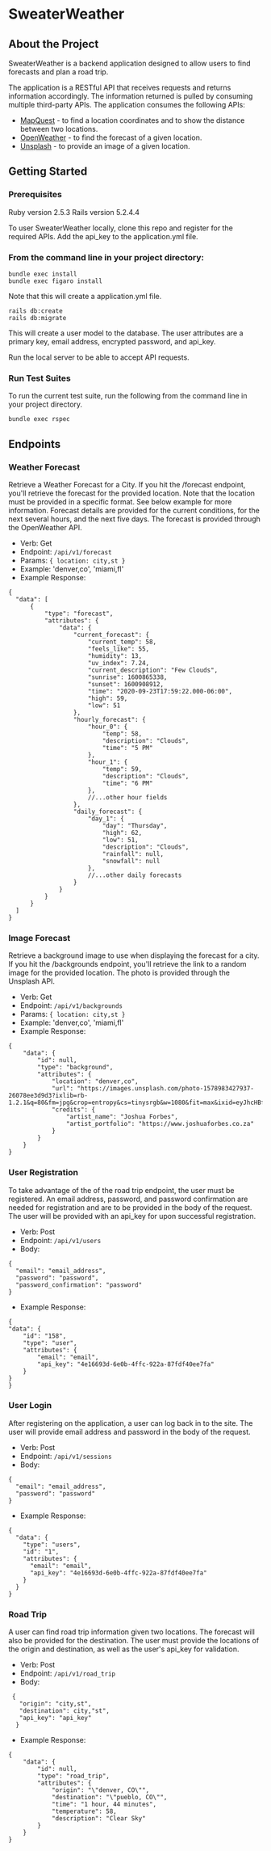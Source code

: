 # SweaterWeather

## About the Project

SweaterWeather is a backend application designed to allow users to find forecasts and plan a road trip.

The application is a RESTful API that receives requests and returns information accordingly. The information returned is pulled by consuming multiple third-party APIs. The application consumes the following APIs:
 - [MapQuest](https://developer.mapquest.com/documentation/) - to find a location coordinates and to show the distance between two locations.
 - [OpenWeather](https://openweathermap.org/api) - to find the forecast of a given location.
 - [Unsplash](https://unsplash.com/documentation) - to provide an image of a given location.

## Getting Started

### Prerequisites
Ruby version 2.5.3
Rails version 5.2.4.4

To user SweaterWeather locally, clone this repo and register for the required APIs. Add the api_key to the application.yml file.

### From the command line in your project directory:
```
bundle exec install
bundle exec figaro install   
```
Note that this will create a application.yml file.
```
rails db:create
rails db:migrate
```
This will create a user model to the database. The user attributes are a primary key, email address, encrypted password, and api_key.

Run the local server to be able to accept API requests.   

### Run Test Suites
To run the current test suite, run the following from the command line in your project directory.
```
bundle exec rspec
```

## Endpoints

### Weather Forecast
Retrieve a Weather Forecast for a City. If you hit the /forecast endpoint, you'll retrieve the forecast for the provided location. Note that the location must be provided in a specific format. See below example for more information. Forecast details are provided for the current conditions, for the next several hours, and the next five days. The forecast is provided through the OpenWeather API.
- Verb: Get
- Endpoint: ```/api/v1/forecast```
- Params: ```{ location: city,st }```
- Example: 'denver,co', 'miami,fl'
- Example Response:

```
{
  "data": [
      {
          "type": "forecast",
          "attributes": {
              "data": {
                  "current_forecast": {
                      "current_temp": 58,
                      "feels_like": 55,
                      "humidity": 13,
                      "uv_index": 7.24,
                      "current_description": "Few Clouds",
                      "sunrise": 1600865338,
                      "sunset": 1600908912,
                      "time": "2020-09-23T17:59:22.000-06:00",
                      "high": 59,
                      "low": 51
                  },
                  "hourly_forecast": {
                      "hour_0": {
                          "temp": 58,
                          "description": "Clouds",
                          "time": "5 PM"
                      },
                      "hour_1": {
                          "temp": 59,
                          "description": "Clouds",
                          "time": "6 PM"
                      },
                      //...other hour fields
                  },
                  "daily_forecast": {
                      "day_1": {
                          "day": "Thursday",
                          "high": 62,
                          "low": 51,
                          "description": "Clouds",
                          "rainfall": null,
                          "snowfall": null
                      },
                      //...other daily forecasts
                  }
              }
          }
      }
  ]
}
```

### Image Forecast
Retrieve a background image to use when displaying the forecast for a city. If you hit the /backgrounds endpoint, you'll retrieve the link to a random image for the provided location. The photo is provided through the Unsplash API.
  - Verb: Get
  - Endpoint: ```/api/v1/backgrounds```
  - Params:  ``` { location: city,st } ```
  - Example: 'denver,co', 'miami,fl'
  - Example Response:

```
{
    "data": {
        "id": null,
        "type": "background",
        "attributes": {
            "location": "denver,co",
            "url": "https://images.unsplash.com/photo-1578983427937-26078ee3d9d3?ixlib=rb-1.2.1&q=80&fm=jpg&crop=entropy&cs=tinysrgb&w=1080&fit=max&ixid=eyJhcHBfaWQiOjE2Nzg1OX0",
            "credits": {
                "artist_name": "Joshua Forbes",
                "artist_portfolio": "https://www.joshuaforbes.co.za"
            }
        }
    }
}
```

### User Registration
To take advantage of the of the road trip endpoint, the user must be registered. An email address, password, and password confirmation are needed for registration and are to be provided in the body of the request. The user will be provided with an api_key for upon successful registration.
- Verb: Post
- Endpoint: ```/api/v1/users```
- Body:

```
{
  "email": "email_address",
  "password": "password",
  "password_confirmation": "password"
}
```

- Example Response:

```
{
"data": {
    "id": "158",
    "type": "user",
    "attributes": {
        "email": "email",
        "api_key": "4e16693d-6e0b-4ffc-922a-87fdf40ee7fa"
    }
}
}
```

### User Login
After registering on the application, a user can log back in to the site. The user will provide email address and password in the body of the request.
- Verb: Post
- Endpoint: ```/api/v1/sessions```
- Body:

```
{
  "email": "email_address",
  "password": "password"
}
```

- Example Response:

```
{
  "data": {
    "type": "users",
    "id": "1",
    "attributes": {
      "email": "email",
      "api_key": "4e16693d-6e0b-4ffc-922a-87fdf40ee7fa"
    }
  }
}
```

### Road Trip
A user can find road trip information given two locations. The forecast will also be provided for the destination. The user must provide the locations of the origin and destination, as well as the user's api_key for validation.
- Verb: Post
- Endpoint: ```/api/v1/road_trip```
- Body:
```
 {
   "origin": "city,st",
   "destination": city,"st",
   "api_key": "api_key"
  }
```
- Example Response:
```
{
    "data": {
        "id": null,
        "type": "road_trip",
        "attributes": {
            "origin": "\"denver, CO\"",
            "destination": "\"pueblo, CO\"",
            "time": "1 hour, 44 minutes",
            "temperature": 58,
            "description": "Clear Sky"
        }
    }
}
```
